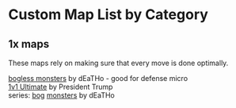 # Custom Map List by Category

## 1x maps
These maps rely on making sure that every move is done optimally.

[bogless monsters](https://generals.io/maps/bogless%20monsters) by dEaTHo - good for defense micro  
[1v1 Ultimate](https://generals.io/maps/1v1%20Ultimate) by President Trump  
series: [bog](https://generals.io/maps/3v4%20bog%20monsters%2B) [monsters](https://generals.io/maps/3v4%20bog%20monsters) by dEaTHo  
